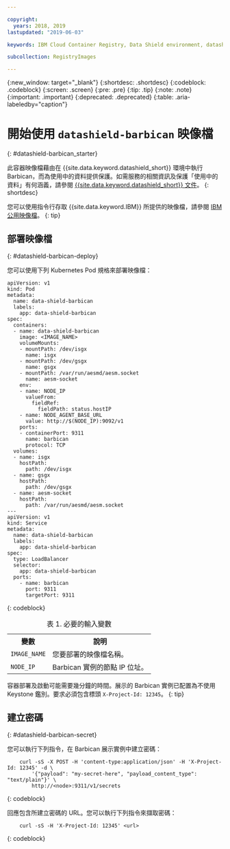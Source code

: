 ```yaml
---

copyright:
  years: 2018, 2019
lastupdated: "2019-06-03"

keywords: IBM Cloud Container Registry, Data Shield environment, datashield-barbican image, container image, Barbican, Registry, data in use, memory encryption, Intel SGX, Fortanix,

subcollection: RegistryImages

---
```


{:new_window: target="_blank"}
{:shortdesc: .shortdesc}
{:codeblock: .codeblock}
{:screen: .screen}
{:pre: .pre}
{:tip: .tip}
{:note: .note}
{:important: .important}
{:deprecated: .deprecated}
{:table: .aria-labeledby="caption"}

# 開始使用 `datashield-barbican` 映像檔
{: #datashield-barbican_starter}

此容器映像檔藉由在 {{site.data.keyword.datashield_short}} 環境中執行 Barbican，而為使用中的資料提供保護。如需服務的相關資訊及保護「使用中的資料」有何涵義，請參閱 [{{site.data.keyword.datashield_short}} 文件](/docs/services/data-shield?topic=data-shield-about#about)。
{: shortdesc}

您可以使用指令行存取 {{site.data.keyword.IBM}} 所提供的映像檔，請參閱 [IBM 公用映像檔](/docs/services/Registry?topic=registry-public_images#public_images)。
{: tip}

## 部署映像檔
{: #datashield-barbican-deploy}

您可以使用下列 Kubernetes Pod 規格來部署映像檔：

```
apiVersion: v1
kind: Pod
metadata:
  name: data-shield-barbican
  labels:
    app: data-shield-barbican
spec:
  containers:
  - name: data-shield-barbican
    image: <IMAGE_NAME>
    volumeMounts:
    - mountPath: /dev/isgx
      name: isgx
    - mountPath: /dev/gsgx
      name: gsgx
    - mountPath: /var/run/aesmd/aesm.socket
      name: aesm-socket
    env:
    - name: NODE_IP
      valueFrom:
        fieldRef:
          fieldPath: status.hostIP
    - name: NODE_AGENT_BASE_URL
      value: http://$(NODE_IP):9092/v1
    ports:
    - containerPort: 9311
      name: barbican
      protocol: TCP
  volumes:
  - name: isgx
    hostPath:
      path: /dev/isgx
  - name: gsgx
    hostPath:
      path: /dev/gsgx
  - name: aesm-socket
    hostPath:
      path: /var/run/aesmd/aesm.socket
---
apiVersion: v1
kind: Service
metadata:
  name: data-shield-barbican
  labels:
    app: data-shield-barbican
spec:
  type: LoadBalancer
  selector:
    app: data-shield-barbican
  ports:
    - name: barbican
      port: 9311
      targetPort: 9311
```
{: codeblock}

<table>
<caption>表 1. 必要的輸入變數</caption>
  <tr>
    <th>變數</th>
    <th>說明</th>
  </tr>
  <tr>
    <td><code>IMAGE_NAME</code></td>
    <td>您要部署的映像檔名稱。</td>
  </tr>
  <tr>
    <td><code>NODE_IP</code></td>
    <td>Barbican 實例的節點 IP 位址。</td>
  </tr>
</table>

容器部署及啟動可能需要幾分鐘的時間。展示的 Barbican 實例已配置為不使用 Keystone 鑑別。要求必須包含標頭 `X-Project-Id: 12345`。
{: tip}

## 建立密碼
{: #datashield-barbican-secret}

您可以執行下列指令，在 Barbican 展示實例中建立密碼：

```
    curl -sS -X POST -H 'content-type:application/json' -H 'X-Project-Id: 12345' -d \
        '{"payload": "my-secret-here", "payload_content_type": "text/plain"}' \
        http://<node>:9311/v1/secrets
```
{: codeblock}

回應包含所建立密碼的 URL。您可以執行下列指令來擷取密碼：

```
    curl -sS -H 'X-Project-Id: 12345' <url>
```
{: codeblock}

